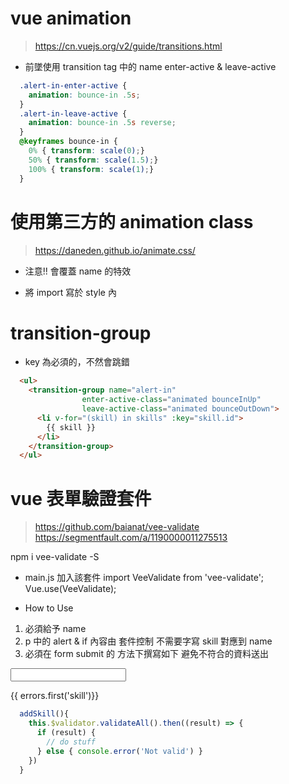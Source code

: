 # vue animation 
> https://cn.vuejs.org/v2/guide/transitions.html

* 前墜使用 transition tag 中的 name
enter-active & leave-active
<transition name="alert-in"></transition>
```css
  .alert-in-enter-active {
    animation: bounce-in .5s;
  }
  .alert-in-leave-active {
    animation: bounce-in .5s reverse;
  }
  @keyframes bounce-in {
    0% { transform: scale(0);}
    50% { transform: scale(1.5);}
    100% { transform: scale(1);}
  }
```
# 使用第三方的 animation class
> https://daneden.github.io/animate.css/

* 注意!! 會覆蓋 name 的特效
<transition name="alert-in" 
    enter-active-class="animated flipInX"
    leave-active-class="animated flipOutX"></transition>

* 將 import 寫於 style 內
<style>
@import "https://cdnjs.cloudflare.com/ajax/libs/animate.css/3.5.2/animate.css";
</style>

# transition-group
* key 為必須的，不然會跳錯
```html
  <ul>
    <transition-group name="alert-in" 
                enter-active-class="animated bounceInUp"
                leave-active-class="animated bounceOutDown">
      <li v-for="(skill) in skills" :key="skill.id">
        {{ skill }}
      </li>
    </transition-group>
  </ul>
```

# vue 表單驗證套件
> https://github.com/baianat/vee-validate
> https://segmentfault.com/a/1190000011275513

npm i vee-validate -S

* main.js 加入該套件
import VeeValidate from 'vee-validate';
Vue.use(VeeValidate);

* How to Use
1. 必須給予 name
2. p 中的 alert & if 內容由 套件控制 不需要字寫
skill 對應到 name 
3. 必須在 form submit 的 方法下撰寫如下
避免不符合的資料送出

<!-- The skill field must be at least 5 characters. -->
<form @submit.prevent="addSkills">
  <input name="skill" v-validate="'min:5'">
  <p class="alert" v-if="errors.has('skill')">{{ errors.first('skill')}} </p>
</form>

```js
  addSkill(){
    this.$validator.validateAll().then((result) => {
      if (result) {
        // do stuff
      } else { console.error('Not valid') }
    })
  }
```